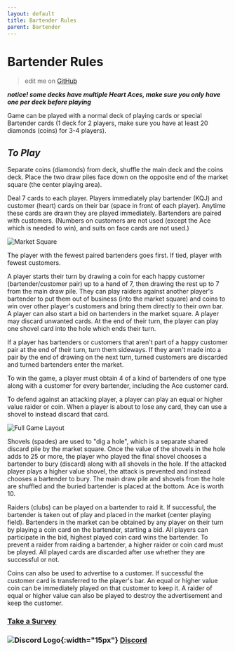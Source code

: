 ```yaml
---
layout: default
title: Bartender Rules
parent: Bartender
---
```



# Bartender Rules
> edit me on [GitHub](https://github.com/sybenx/aarwares-site/blob/main/bartender.md)

**_notice! some decks have multiple Heart Aces, make sure you only have one per deck before playing_**

Game can be played with a normal deck of playing cards or special Bartender cards (1 deck for 2 players, make sure you have at least 20 diamonds (coins) for 3-4 players).

## _To Play_

Separate coins (diamonds) from deck, shuffle the main deck and the coins deck. Place the two draw piles face down on the opposite end of the market square (the center playing area).

Deal 7 cards to each player. Players immediately play bartender (KQJ) and customer (heart) cards on their bar (space in front of each player). Anytime these cards are drawn they are played immediately. Bartenders are paired with customers. (Numbers on customers are not used (except the Ace which is needed to win), and suits on face cards are not used.)

![Market Square](https://github.com/sybenx/aarwares-site/assets/2048087/e914cea5-2841-4736-9540-40b6c52f1838)

The player with the fewest paired bartenders goes first. If tied, player with fewest customers. 

A player starts their turn by drawing a coin for each happy customer (bartender/customer pair) up to a hand of 7, then drawing the rest up to 7 from the main draw pile. They can play raiders against another player's bartender to put them out of business (into the market square) and coins to win over other player's customers and bring them directly to their own bar. A player can also start a bid on bartenders in the market square. A player may discard unwanted cards. At the end of their turn, the player can play one shovel card into the hole which ends their turn.

If a player has bartenders or customers that aren't part of a happy customer pair at the end of their turn, turn them sideways. If they aren't made into a pair by the end of drawing on the next turn, turned customers are discarded and turned bartenders enter the market.

To win the game, a player must obtain 4 of a kind of bartenders of one type along with a customer for every bartender, including the Ace customer card.

To defend against an attacking player, a player can play an equal or higher value raider or coin. When a player is about to lose any card, they can use a shovel to instead discard that card.

![Full Game Layout](https://github.com/sybenx/aarwares-site/assets/2048087/8bf89d72-748c-41ad-ae2d-16a05f48879a)


Shovels (spades) are used to "dig a hole", which is a separate shared discard pile by the market square. Once the value of the shovels in the hole adds to 25 or more, the player who played the final shovel chooses a bartender to bury (discard) along with all shovels in the hole. If the attacked player plays a higher value shovel, the attack is prevented and instead chooses a bartender to bury. The main draw pile and shovels from the hole are shuffled and the buried bartender is placed at the bottom. Ace is worth 10.

Raiders (clubs) can be played on a bartender to raid it. If successful, the bartender is taken out of play and placed in the market (center playing field). Bartenders in the market can be obtained by any player on their turn by playing a coin card on the bartender, starting a bid. All players can participate in the bid, highest played coin card wins the bartender. To prevent a raider from raiding a bartender, a higher raider or coin card must be played. All played cards are discarded after use whether they are successful or not.

Coins can also be used to advertise to a customer. If successful the customer card is transferred to the player's bar. An equal or higher value coin can be immediately played on that customer to keep it. A raider of equal or higher value can also be played to destroy the advertisement and keep the customer.

### [Take a Survey](https://forms.gle/mPD71fr6YsUsrQp18)

### ![Discord Logo](https://assets-global.website-files.com/6257adef93867e50d84d30e2/636e0a69f118df70ad7828d4_icon_clyde_blurple_RGB.svg){:width="15px"} [Discord](https://discord.gg/hfDj2JdH)

